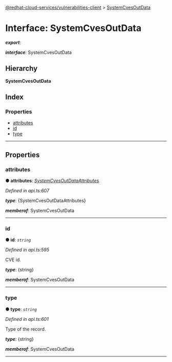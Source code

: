 [@redhat-cloud-services/vulnerabilities-client](../README.md) > [SystemCvesOutData](../interfaces/systemcvesoutdata.md)

# Interface: SystemCvesOutData

*__export__*: 

*__interface__*: SystemCvesOutData

## Hierarchy

**SystemCvesOutData**

## Index

### Properties

* [attributes](systemcvesoutdata.md#attributes)
* [id](systemcvesoutdata.md#id)
* [type](systemcvesoutdata.md#type)

---

## Properties

<a id="attributes"></a>

###  attributes

**● attributes**: *[SystemCvesOutDataAttributes](systemcvesoutdataattributes.md)*

*Defined in api.ts:607*

*__type__*: {SystemCvesOutDataAttributes}

*__memberof__*: SystemCvesOutData

___
<a id="id"></a>

###  id

**● id**: *`string`*

*Defined in api.ts:595*

CVE id.

*__type__*: {string}

*__memberof__*: SystemCvesOutData

___
<a id="type"></a>

###  type

**● type**: *`string`*

*Defined in api.ts:601*

Type of the record.

*__type__*: {string}

*__memberof__*: SystemCvesOutData

___

